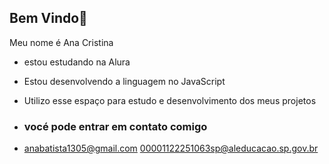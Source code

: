 ## Bem Vindo💙

Meu nome é Ana Cristina 

-  estou estudando na Alura
-  Estou desenvolvendo a linguagem no JavaScript
-  Utilizo esse espaço para estudo e desenvolvimento dos meus projetos

-  ### vocé pode entrar em contato comigo
-  anabatista1305@gmail.com
 00001122251063sp@aleducacao.sp.gov.br 
